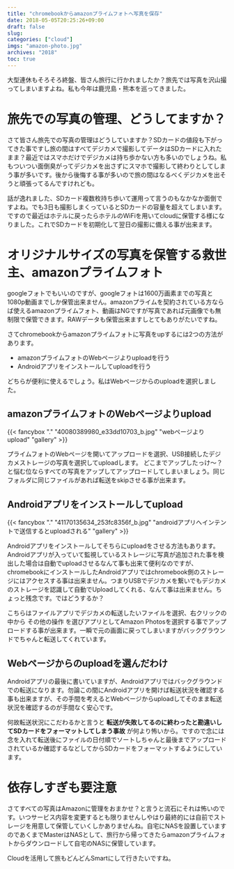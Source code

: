 ```yaml
---
title: "chromebookからamazonプライムフォトへ写真を保存"
date: 2018-05-05T20:25:26+09:00
draft: false
slug: 
categories: ["cloud"]
imgs: "amazon-photo.jpg"
archives: "2018"
toc: true
---
```

大型連休もそろそろ終盤、皆さん旅行に行かれましたか？旅先では写真を沢山撮ってしまいますよね。私も今年は鹿児島・熊本を巡ってきました。

# 旅先での写真の管理、どうしてますか？
さて皆さん旅先での写真の管理はどうしていますか？SDカードの値段も下がってきた事ですし旅の間はすべてデジカメで撮影してデータはSDカードに入れたまま？最近ではスマホだけでデジカメは持ち歩かない方も多いのでしょうね。私もついつい面倒臭がってデジカメを出さずにスマホで撮影して終わりとしてしまう事が多いです。後から後悔する事が多いので旅の間はなるべくデジカメを出そうと頑張ってるんですけれども。

話が逸れました、SDカード複数枚持ち歩いて運用って言うのもなかなか面倒ですよね。でも3日も撮影しまくっているとSDカードの容量を超えてしまいます。ですので最近はホテルに戻ったらホテルのWiFiを用いてcloudに保管する様になりました。これでSDカードを初期化して翌日の撮影に備える事が出来ます。

# オリジナルサイズの写真を保管する救世主、amazonプライムフォト
googleフォトでもいいのですが、googleフォトは1600万画素までの写真と1080p動画までしか保管出来ません。amazonプライムを契約されている方ならば使えるamazonプライムフォト、動画はNGですが写真であれば元画像でも無制限で保管できます。RAWデータも保管出来ますしとてもありがたいですね。

さてchromebookからamazonプライムフォトに写真をupするには2つの方法があります。

 - amazonプライムフォトのWebページよりuploadを行う
 - Androidアプリをインストールしてuploadを行う

どちらが便利に使えるでしょう。私はWebページからのuploadを選択しました。

## amazonプライムフォトのWebページよりupload

{{< fancybox "." "40080389980_e33dd10703_b.jpg" "webページよりupload" "gallery" >}}

プライムフォトのWebページを開いてアップロードを選択、USB接続したデジカメストレージの写真を選択してuploadします。 どこまでアップしたっけ〜？ と悩む位ならすべての写真をアップしてアップロードしてしまいましょう。同じフォルダに同じファイルがあれば転送をskipさせる事が出来ます。


## Androidアプリをインストールしてupload

{{< fancybox "." "41170135634_253fc8356f_b.jpg" "androidアプリへインテントで送信するとuploadされる" "gallery" >}}


Androidアプリをインストールしてそちらにuploadをさせる方法もあります。Androidアプリが入っていて監視しているストレージに写真が追加された事を検出した場合は自動でuploadさせるなんて事も出来て便利なのですが、chromebookにインストールしたAndroidアプリではchromebook側のストレージにはアクセスする事は出来ません。つまりUSBでデジカメを繋いでもデジカメのストレージを認識して自動でUploadしてくれる、なんて事は出来ません。ちょっと残念です。ではどうするか？

こちらはファイルアプリでデジカメの転送したいファイルを選択、右クリックの中から その他の操作 を選びアプリとしてAmazon Photosを選択する事でアップロードする事が出来ます。一瞬で元の画面に戻ってしまいますがバックグラウンドでちゃんと転送してくれています。

## Webページからのuploadを選んだわけ

Androidアプリの最後に書いていますが、Androidアプリではバックグラウンドでの転送になります。勿論この間にAndroidアプリを開けば転送状況を確認する事も出来ますが、その手間を考えるとWebページからuploadしてそのまま転送状況を確認するのが手間なく安心です。

何故転送状況にこだわるかと言うと **転送が失敗してるのに終わったと勘違いしてSDカードをフォーマットしてしまう事故** が何より怖いから。ですので念には念を入れて転送後にファイルの日付順でソートしちゃんと最後までアップロードされているか確認するなどしてからSDカードをフォーマットするようにしています。

# 依存しすぎも要注意
さてすべての写真はAmazonに管理をおまかせ？と言うと流石にそれは怖いのです。いつサービス内容を変更するとも限りませんしやはり最終的には自前でストレージを用意して保管していくしかありませんね。自宅にNASを設置していますのであくまでMasterはNASとして、旅行から帰ってきたらamazonプライムフォトからダウンロードして自宅のNASに保管しています。

Cloudを活用して旅もどんどんSmartにして行きたいですね。

